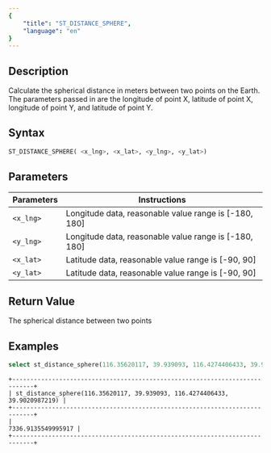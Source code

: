```yaml
---
{
    "title": "ST_DISTANCE_SPHERE",
    "language": "en"
}
---
```


## Description

Calculate the spherical distance in meters between two points on the Earth. The parameters passed in are the longitude of point X, latitude of point X, longitude of point Y, and latitude of point Y.

## Syntax

```sql
ST_DISTANCE_SPHERE( <x_lng>, <x_lat>, <y_lng>, <y_lat>)
```

## Parameters

| Parameters | Instructions |
| -- | -- |
| `<x_lng>` | Longitude data, reasonable value range is [-180, 180] |
| `<y_lng>` | Longitude data, reasonable value range is [-180, 180] |
| `<x_lat>` | Latitude data, reasonable value range is [-90, 90] |
| `<y_lat>` | Latitude data, reasonable value range is [-90, 90] |

## Return Value

The spherical distance between two points

## Examples

```sql
select st_distance_sphere(116.35620117, 39.939093, 116.4274406433, 39.9020987219);
```

```text
+----------------------------------------------------------------------------+
| st_distance_sphere(116.35620117, 39.939093, 116.4274406433, 39.9020987219) |
+----------------------------------------------------------------------------+
|                                                         7336.9135549995917 |
+----------------------------------------------------------------------------+
```

